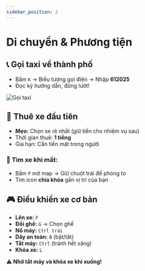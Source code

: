```yaml
---
sidebar_position: 2
---
```


# Di chuyển & Phương tiện

## 📞 Gọi taxi về thành phố
- Bấm `K` → Biểu tượng gọi điện → Nhập **612025**
- Đọc kỹ hướng dẫn, đừng lướt!

![Gọi taxi](/img/tanthu3.png)

## 🚗 Thuê xe đầu tiên
- **Mẹo:** Chọn xe rẻ nhất (giữ tiền cho nhiệm vụ sau)
- Thời gian thuê: **1 tiếng**
- Gia hạn: Cần tiền mặt trong người

### 🔑 Tìm xe khi mất:
- Bấm `P` mở map → Giữ chuột trái để phóng to
- Tìm icon **chìa khóa** gần vị trí của bạn

## 🎮 Điều khiển xe cơ bản
- **Lên xe:** `F`
- **Đổi ghế:** `G` → Chọn ghế
- **Nổ máy:** `Ctrl trái`
- **Dây an toàn:** `B` (bật/tắt)
- **Tắt máy:** `Ctrl` (tránh hết xăng)
- **Khóa xe:** `L`

⚠️ **Nhớ tắt máy và khóa xe khi xuống!**